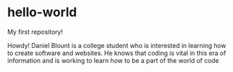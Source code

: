 # hello-world
My first repository!

Howdy!
Daniel Blount is a college student who is interested in learning how to create software and websites. 
He knows that coding is vital in this era of information and is working to learn how to be a part of the world of code
